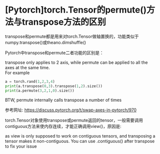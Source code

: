 # \[Pytorch\]torch.Tensor的permute\(\)方法与transpose方法的区别

transpose和permute都是用来对torch.Tensor做轴置换的，功能类似于numpy.transpose\(\)或theano.dimshuffle\(\)

Pytorch中transpose和permute二者功能的区别是：

transpose only applies to 2 axis, while permute can be applied to all the axes at the same time.  
For example

```python
a = torch.rand(1,2,3,4)
print(a.transpose(0,3).transpose(1,2).size())
print(a.permute(3,2,1,0).size())
```

BTW, permute internally calls transpose a number of times

参考网址: https://discuss.pytorch.org/t/swap-axes-in-pytorch/970

torch.Tensor对象使用transpose或permute返回的tensor，一般需要调用contiguous方法来使内存连续，才能正确调用view()，原因是:

as view is only supposed to work on contiguous tensors, and transposing a tensor makes it non-contiguous. You can use .contiguous() after transpose to fix your issue

